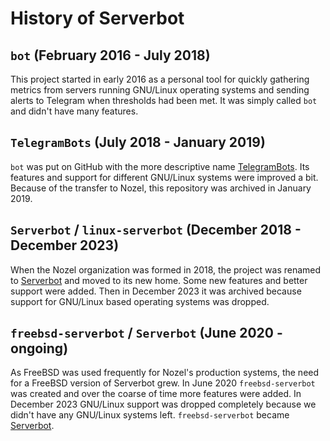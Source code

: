 # History of Serverbot

## `bot` (February 2016 - July 2018)
This project started in early 2016 as a personal tool for quickly gathering metrics from servers running GNU/Linux operating systems and sending alerts to Telegram when thresholds had been met. It was simply called `bot` and didn't have many features.

## `TelegramBots` (July 2018 - January 2019)
`bot` was put on GitHub with the more descriptive name [TelegramBots](https://github.com/sveeke/TelegramBots). Its features and support for different GNU/Linux systems were improved a bit. Because of the transfer to Nozel, this repository was archived in January 2019.

## `Serverbot` / `linux-serverbot` (December 2018 - December 2023)
When the Nozel organization was formed in 2018, the project was renamed to [Serverbot](https://github.com/nozel-org/linux-serverbot) and moved to its new home. Some new features and better support were added. Then in December 2023 it was archived because support for GNU/Linux based operating systems was dropped.

## `freebsd-serverbot` / `Serverbot` (June 2020 - ongoing)
As FreeBSD was used frequently for Nozel's production systems, the need for a FreeBSD version of Serverbot grew. In June 2020 `freebsd-serverbot` was created and over the coarse of time more features were added. In December 2023 GNU/Linux support was dropped completely because we didn't have any GNU/Linux systems left. `freebsd-serverbot` became [Serverbot](https://codeberg.org/nozel/serverbot).